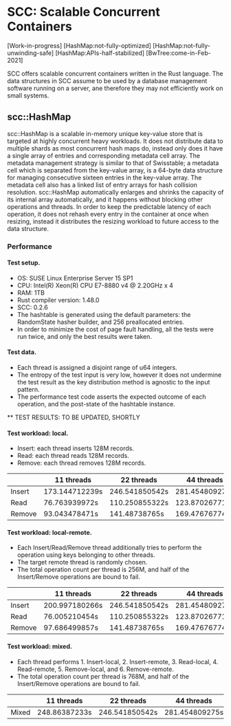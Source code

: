 # SCC: Scalable Concurrent Containers

[Work-in-progress]
[HashMap:not-fully-optimized]
[HashMap:not-fully-unwinding-safe]
[HashMap:APIs-half-stabilized]
[BwTree:come-in-Feb-2021]

SCC offers scalable concurrent containers written in the Rust language. The data structures in SCC assume to be used by a database management software running on a server, ane therefore they may not efficiently work on small systems.

## scc::HashMap

scc::HashMap is a scalable in-memory unique key-value store that is targeted at highly concurrent heavy workloads. It does not distribute data to multiple shards as most concurrent hash maps do, instead only does it have a single array of entries and corresponding metadata cell array. The metadata management strategy is similar to that of Swisstable; a metadata cell which is separated from the key-value array, is a 64-byte data structure for managing consecutive sixteen entries in the key-value array. The metadata cell also has a linked list of entry arrays for hash collision resolution. scc::HashMap automatically enlarges and shrinks the capacity of its internal array automatically, and it happens without blocking other operations and threads. In order to keep the predictable latency of each operation, it does not rehash every entry in the container at once when resizing, instead it distributes the resizing workload to future access to the data structure.

### Performance

#### Test setup.
- OS: SUSE Linux Enterprise Server 15 SP1
- CPU: Intel(R) Xeon(R) CPU E7-8880 v4 @ 2.20GHz x 4
- RAM: 1TB
- Rust compiler version: 1.48.0
- SCC: 0.2.6
- The hashtable is generated using the default parameters: the RandomState hasher builder, and 256 preallocated entries.
- In order to minimize the cost of page fault handling, all the tests were run twice, and only the best results were taken.

#### Test data.
- Each thread is assigned a disjoint range of u64 integers.
- The entropy of the test input is very low, however it does not undermine the test result as the key distribution method is agnostic to the input pattern.
- The performance test code asserts the expected outcome of each operation, and the post-state of the hashtable instance.

** TEST RESULTS: TO BE UPDATED, SHORTLY

#### Test workload: local.
- Insert: each thread inserts 128M records.
- Read: each thread reads 128M  records.
- Remove: each thread removes 128M records.

|        | 11 threads     | 22 threads     | 44 threads     | 88 threads     |
|--------|----------------|----------------|----------------|----------------|
| Insert | 173.144712239s | 246.541850542s | 281.454809275s | 471.991919119s |
| Read   | 76.763939972s  | 110.250855322s | 123.870267714s | 143.606594002s |
| Remove | 93.043478471s  | 141.48738765s  | 169.476767746s | 280.781299976s |

#### Test workload: local-remote.
- Each Insert/Read/Remove thread additionally tries to perform the operation using keys belonging to other threads.
- The target remote thread is randomly chosen.
- The total operation count per thread is 256M, and half of the Insert/Remove operations are bound to fail.

|        | 11 threads     | 22 threads     | 44 threads     | 88 threads     |
|--------|----------------|----------------|----------------|----------------|
| Insert | 200.997180266s | 246.541850542s | 281.454809275s | 471.991919119s |
| Read   | 76.005210454s  | 110.250855322s | 123.870267714s | 143.606594002s |
| Remove | 97.686499857s  | 141.48738765s  | 169.476767746s | 280.781299976s |

#### Test workload: mixed.
- Each thread performs 1. Insert-local, 2. Insert-remote, 3. Read-local, 4. Read-remote, 5. Remove-local, and 6. Remove-remote.
- The total operation count per thread is 768M, and half of the Insert/Remove operations are bound to fail.

|        | 11 threads     | 22 threads     | 44 threads     | 88 threads     |
|--------|----------------|----------------|----------------|----------------|
| Mixed  | 248.86387233s  | 246.541850542s | 281.454809275s | 471.991919119s |
